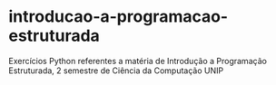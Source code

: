 # introducao-a-programacao-estruturada
Exercícios Python referentes a matéria de Introdução a Programação Estruturada, 2 semestre de Ciência da Computação UNIP
